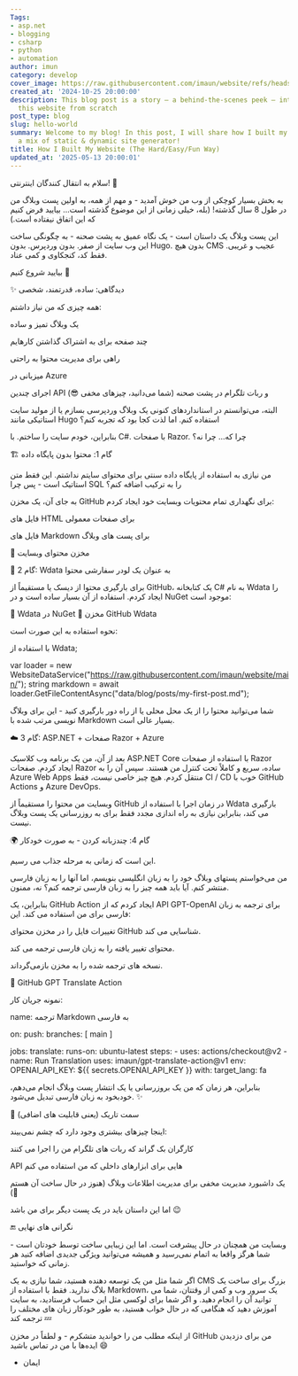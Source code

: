 ```yaml
---
Tags:
- asp.net
- blogging
- csharp
- python
- automation
author: imun
category: develop
cover_image: https://raw.githubusercontent.com/imaun/website/refs/heads/master/assets/img/hello-world.png
created_at: '2024-10-25 20:00:00'
description: This blog post is a story — a behind-the-scenes peek — into how I built
  this website from scratch
post_type: blog
slug: hello-world
summary: Welcome to my blog! In this post, I will share how I built my website using
  a mix of static & dynamic site generator!
title: How I Built My Website (The Hard/Easy/Fun Way)
updated_at: '2025-05-13 20:00:01'
---
```


سلام به انتقال کنندگان اینترنتی! 👋

به بخش بسیار کوچکی از وب من خوش آمدید - و مهم از همه، به اولین پست وبلاگ من در طول 8 سال گذشته! (بله، خیلی زمانی از این موضوع گذشته است... بیایید فرض کنیم که این اتفاق نیفتاده است.)

این پست وبلاگ یک داستان است - یک نگاه عمیق به پشت صحنه - به چگونگی ساخت این وب سایت از صفر. بدون وردپرس. بدون Hugo. بدون هیچ CMS عجیب و غریبی. فقط کد، کنجکاوی و کمی عناد.

بیایید شروع کنیم 🚀

✨ دیدگاهی: ساده، قدرتمند، شخصی

همه چیزی که من نیاز داشتم:

یک وبلاگ تمیز و ساده

چند صفحه برای به اشتراک گذاشتن کارهایم

راهی برای مدیریت محتوا به راحتی

میزبانی در Azure

اجرای چندین API و ربات تلگرام در پشت صحنه (شما می‌دانید، چیزهای مخفی 😎)

البته، می‌توانستم در استانداردهای کنونی یک وبلاگ وردپرسی بسازم یا از مولید سایت استاتیکی مانند Hugo استفاده کنم. اما لذت کجا بود که تجربه کنم؟

بنابراین، خودم سایت را ساختم. با C#. با صفحات Razor. چرا که... چرا نه؟

🏗️ گام 1: محتوا بدون پایگاه داده

من نیازی به استفاده از پایگاه داده سنتی برای محتوای سایتم نداشتم. این فقط متن استاتیک است - پس چرا SQL را به ترکیب اضافه کنم؟

به جای آن، یک مخزن GitHub برای نگهداری تمام محتویات وبسایت خود ایجاد کردم:

فایل های HTML برای صفحات معمولی

فایل های Markdown برای پست های وبلاگ

📁 مخزن محتوای وبسایت

🧱 گام 2: Wdata به عنوان یک لودر سفارشی محتوا

برای بارگیری محتوا از دیسک یا مستقیماً از GitHub، یک کتابخانه C# به نام Wdata را ایجاد کردم. استفاده از آن بسیار ساده است و در NuGet موجود است:

🔗 Wdata در NuGet
🔗 مخزن GitHub Wdata

نحوه استفاده به این صورت است:

با استفاده از Wdata;

var loader = new WebsiteDataService("https://raw.githubusercontent.com/imaun/website/main/");
string markdown = await loader.GetFileContentAsync("data/blog/posts/my-first-post.md");

شما می‌توانید محتوا را از یک محل محلی یا از راه دور بارگیری کنید - این برای وبلاگ نویسی مرتب شده با Markdown بسیار عالی است.

☁️ گام 3: ASP.NET + صفحات Razor + Azure

بعد از آن، من یک برنامه وب کلاسیک ASP.NET Core با استفاده از صفحات Razor ایجاد کردم. صفحات Razor ساده، سریع و کاملاً تحت کنترل من هستند. سپس آن را به Azure Web Apps منتقل کردم. هیچ چیز خاصی نیست، فقط CI / CD خوب با GitHub Actions و Azure DevOps.

وبسایت من محتوا را مستقیماً از GitHub در زمان اجرا با استفاده از Wdata بارگیری می کند، بنابراین نیازی به راه اندازی مجدد فقط برای به روزرسانی یک پست وبلاگ نیست.

🌍 گام 4: چندزبانه کردن - به صورت خودکار

این است که زمانی به مرحله جذاب می رسیم.

من می‌خواستم پستهای وبلاگ خود را به زبان انگلیسی بنویسم، اما آنها را به زبان فارسی منتشر کنم. آیا باید همه چیز را به زبان فارسی ترجمه کنم؟ نه، ممنون.

بنابراین، یک GitHub Action ایجاد کردم که از API GPT-OpenAI برای ترجمه به زبان فارسی برای من استفاده می کند. این:

تغییرات فایل را در مخزن محتوای GitHub شناسایی می کند.

محتوای تغییر یافته را به زبان فارسی ترجمه می کند.

نسخه های ترجمه شده را به مخزن بازمی‌گرداند.

🔗 GitHub GPT Translate Action

نمونه جریان کار:

name: ترجمه Markdown به فارسی

on:
  push:
    branches: [ main ]

jobs:
  translate:
    runs-on: ubuntu-latest
    steps:
    - uses: actions/checkout@v2
    - name: Run Translation
      uses: imaun/gpt-translate-action@v1
      env:
        OPENAI_API_KEY: ${{ secrets.OPENAI_API_KEY }}
      with:
        target_lang: fa

بنابراین، هر زمان که من یک بروزرسانی یا یک انتشار پست وبلاگ انجام می‌دهم، خودبخود به زبان فارسی تبدیل می‌شود. ✨

🔮 سمت تاریک (یعنی قابلیت های اضافی)

اینجا چیزهای بیشتری وجود دارد که چشم نمی‌بیند:

کارگران بک گراند که ربات های تلگرام من را اجرا می کنند

API هایی برای ابزارهای داخلی که من استفاده می کنم

یک داشبورد مدیریت مخفی برای مدیریت اطلاعات وبلاگ (هنوز در حال ساخت آن هستم 🔧)

اما این داستان باید در یک پست دیگر برای من باشد 😉

🔚 نگرانی های نهایی

وبسایت من همچنان در حال پیشرفت است. اما این زیبایی ساخت توسط خودتان است - شما هرگز واقعا به اتمام نمی‌رسید و همیشه می‌توانید ویژگی جدیدی اضافه کنید هر زمانی که خواستید.

اگر شما مثل من یک توسعه دهنده هستید، شما نیازی به یک CMS بزرگ برای ساخت یک بلاگ ندارید. فقط با استفاده از Markdown، یک سرور وب و کمی از وقتتان، شما می توانید آن را انجام دهید. و اگر شما برای لوکسی مثل این حساب فرستادید، به سایت آموزش دهید که هنگامی که در حال خواب هستید، به طور خودکار زبان های مختلف را ترجمه کند 💤

از اینکه مطلب من را خواندید متشکرم - و لطفاً در مخزن GitHub من برای دزدیدن ایده‌ها با من در تماس باشید 😄

- ایمان